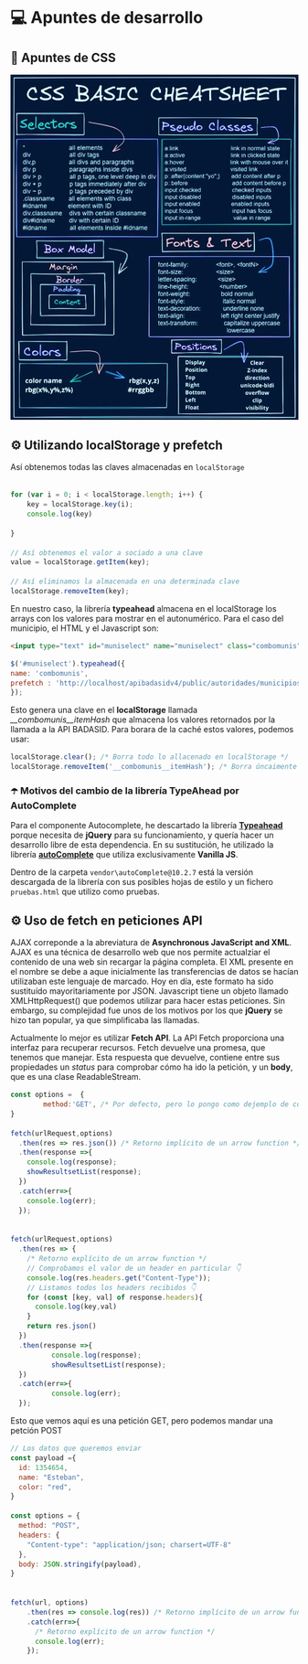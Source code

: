 # 💻 Apuntes de desarrollo

## 🎨 Apuntes de CSS

![](img/css-cheatsheet.jpg)


## ⚙️ Utilizando **localStorage** y prefetch

Así obtenemos todas las claves almacenadas en `localStorage`

```javascript

for (var i = 0; i < localStorage.length; i++) {   
    key = localStorage.key(i);
    console.log(key)

}

// Así obtenemos el valor a sociado a una clave
value = localStorage.getItem(key);

// Así eliminamos la almacenada en una determinada clave
localStorage.removeItem(key); 

```

En nuestro caso, la librería **typeahead** almacena en el localStorage los arrays con los valores para mostrar en el autonumérico. Para el caso del municipio, el HTML y el Javascript son:

```html
<input type="text" id="muniselect" name="muniselect" class="combomunis" placeholder="Introduce un municipio y pulsa buscar">
```

```javascript
$('#muniselect').typeahead({
name: 'combomunis',
prefetch : 'http://localhost/apibadasidv4/public/autoridades/municipios'
});
```

Esto genera una clave en el **localStorage** llamada *__combomunis__itemHash* que almacena los valores retornados por la llamada a la API BADASID. Para borara de la caché estos valores, podemos usar:

```javascript
localStorage.clear(); /* Borra todo lo allacenado en localStorage */ 
localStorage.removeItem('__combomunis__itemHash'); /* Borra úncaimente valores de la clave */
```

### ☂️ Motivos del cambio de la librería TypeAhead por AutoComplete

Para el componente Autocomplete, he descartado la librería [**Typeahead**](https://github.com/twitter/typeahead.js) porque necesita de **jQuery** para su funcionamiento, y quería hacer un desarrollo libre de esta dependencia. En su sustitución, he utilizado la librería [**autoComplete**](https://github.com/TarekRaafat/autoComplete.js) que utiliza exclusivamente **Vanilla JS**.

Dentro de la carpeta `vendor\autoComplete@10.2.7` está la versión descargada de la librería con sus posibles hojas de estilo y un fichero `pruebas.html` que utilizo como pruebas.


## ⚙️ Uso de fetch en peticiones API

AJAX correponde a la abreviatura de **Asynchronous JavaScript and XML**. AJAX es una técnica de desarrollo web que nos permite actualziar el contenido de una web sin recargar la página completa.
El XML presente en el nombre se debe a aque inicialmente las transferencias de datos se hacían utilizaban este lenguaje de marcado. Hoy en día, este formato ha sido sustituído mayoritariamente por JSON.
Javascript tiene un objeto llamado XMLHttpRequest() que podemos utilizar para hacer estas peticiones. Sin embargo, su complejidad fue unos de los motivos por los que **jQuery** se hizo tan popular, ya que simplificaba
las llamadas.

Actualmente lo mejor es utilizar **Fetch API**. La API Fetch proporciona una interfaz para recuperar recursos. Fetch devuelve una promesa, que tenemos que manejar. Esta respuesta que devuelve, contiene entre sus propiedades un *status* para comprobar cómo ha ido la petición, y un **body**, que es una clase ReadableStream.

```javascript  
const options =  {
        method:'GET', /* Por defecto, pero lo pongo como dejemplo de cómo se puede parametrizar */
}

fetch(urlRequest,options)
  .then(res => res.json()) /* Retorno implícito de un arrow function */
  .then(response =>{
    console.log(response);
    showResultsetList(response);
  })
  .catch(err=>{
    console.log(err);
  });


fetch(urlRequest,options)
  .then(res => {
    /* Retorno explícito de un arrow function */
    // Comprobamos el valor de un header en particular 👇
    console.log(res.headers.get("Content-Type")); 
    // Listamos todos los headers recibidos 👇
    for (const [key, val] of response.headers){ 
      console.log(key,val)
    }
    return res.json()
  })
  .then(response =>{
          console.log(response);
          showResultsetList(response);
  })
  .catch(err=>{
          console.log(err);
  });
```

Esto que vemos aquí es una petición GET, pero podemos mandar una petción POST

```javascript
// Los datos que queremos enviar
const payload ={
  id: 1354654,
  name: "Esteban",
  color: "red",
}

const options = {
  method: "POST",
  headers: {
    "Content-type": "application/json; charsert=UTF-8"
  },
  body: JSON.stringify(payload),
}


fetch(url, options)
    .then(res => console.log(res)) /* Retorno implícito de un arrow function */
    .catch(err=>{
      /* Retorno explícito de un arrow function */
      console.log(err);
    });
```

